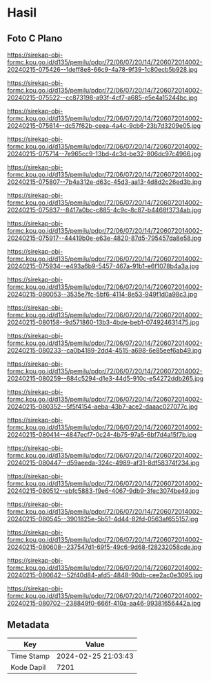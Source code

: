 # Hasil

## Foto C Plano

https://sirekap-obj-formc.kpu.go.id/d135/pemilu/pdpr/72/06/07/20/14/7206072014002-20240215-075426--1deff8e8-66c9-4a78-9f39-1c80ecb5b928.jpg

https://sirekap-obj-formc.kpu.go.id/d135/pemilu/pdpr/72/06/07/20/14/7206072014002-20240215-075522--cc873198-a93f-4cf7-a685-e5e4a15244bc.jpg

https://sirekap-obj-formc.kpu.go.id/d135/pemilu/pdpr/72/06/07/20/14/7206072014002-20240215-075614--dc57f62b-ceea-4a4c-9cb6-23b7d3209e05.jpg

https://sirekap-obj-formc.kpu.go.id/d135/pemilu/pdpr/72/06/07/20/14/7206072014002-20240215-075714--7e965cc9-13bd-4c3d-be32-806dc97c4966.jpg

https://sirekap-obj-formc.kpu.go.id/d135/pemilu/pdpr/72/06/07/20/14/7206072014002-20240215-075807--7b4a312e-d63c-45d3-aa13-4d8d2c26ed3b.jpg

https://sirekap-obj-formc.kpu.go.id/d135/pemilu/pdpr/72/06/07/20/14/7206072014002-20240215-075837--8417a0bc-c885-4c9c-8c87-b4468f3734ab.jpg

https://sirekap-obj-formc.kpu.go.id/d135/pemilu/pdpr/72/06/07/20/14/7206072014002-20240215-075917--44419b0e-e63e-4820-87d5-795457da8e58.jpg

https://sirekap-obj-formc.kpu.go.id/d135/pemilu/pdpr/72/06/07/20/14/7206072014002-20240215-075934--e493a6b9-5457-467a-91b1-e6f1078b4a3a.jpg

https://sirekap-obj-formc.kpu.go.id/d135/pemilu/pdpr/72/06/07/20/14/7206072014002-20240215-080053--3535e7fc-5bf6-4114-8e53-949f1d0a98c3.jpg

https://sirekap-obj-formc.kpu.go.id/d135/pemilu/pdpr/72/06/07/20/14/7206072014002-20240215-080158--9d571860-13b3-4bde-beb1-074924631475.jpg

https://sirekap-obj-formc.kpu.go.id/d135/pemilu/pdpr/72/06/07/20/14/7206072014002-20240215-080233--ca0b4189-2dd4-4515-a698-6e85eef6ab49.jpg

https://sirekap-obj-formc.kpu.go.id/d135/pemilu/pdpr/72/06/07/20/14/7206072014002-20240215-080259--684c5294-d1e3-44d5-910c-e54272ddb265.jpg

https://sirekap-obj-formc.kpu.go.id/d135/pemilu/pdpr/72/06/07/20/14/7206072014002-20240215-080352--5f5f4154-aeba-43b7-ace2-daaac027077c.jpg

https://sirekap-obj-formc.kpu.go.id/d135/pemilu/pdpr/72/06/07/20/14/7206072014002-20240215-080414--4847ecf7-0c24-4b75-97a5-6bf7d4a15f7b.jpg

https://sirekap-obj-formc.kpu.go.id/d135/pemilu/pdpr/72/06/07/20/14/7206072014002-20240215-080447--d59aeeda-324c-4989-af31-8df58374f234.jpg

https://sirekap-obj-formc.kpu.go.id/d135/pemilu/pdpr/72/06/07/20/14/7206072014002-20240215-080512--ebfc5883-f9e6-4067-9db9-3fec3074be49.jpg

https://sirekap-obj-formc.kpu.go.id/d135/pemilu/pdpr/72/06/07/20/14/7206072014002-20240215-080545--3901825e-5b51-4d44-82fd-0563af655157.jpg

https://sirekap-obj-formc.kpu.go.id/d135/pemilu/pdpr/72/06/07/20/14/7206072014002-20240215-080608--237547d1-69f5-49c6-9d68-f28232058cde.jpg

https://sirekap-obj-formc.kpu.go.id/d135/pemilu/pdpr/72/06/07/20/14/7206072014002-20240215-080642--52f40d84-afd5-4848-90db-cee2ac0e3095.jpg

https://sirekap-obj-formc.kpu.go.id/d135/pemilu/pdpr/72/06/07/20/14/7206072014002-20240215-080702--238849f0-666f-410a-aa46-99381656442a.jpg


## Metadata

| Key        | Value               |
| ---------- | ------------------- |
| Time Stamp | 2024-02-25 21:03:43 |
| Kode Dapil | 7201                |



